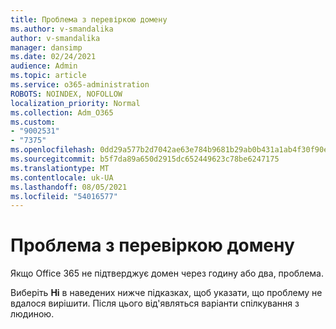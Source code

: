 ```yaml
---
title: Проблема з перевіркою домену
ms.author: v-smandalika
author: v-smandalika
manager: dansimp
ms.date: 02/24/2021
audience: Admin
ms.topic: article
ms.service: o365-administration
ROBOTS: NOINDEX, NOFOLLOW
localization_priority: Normal
ms.collection: Adm_O365
ms.custom:
- "9002531"
- "7375"
ms.openlocfilehash: 0dd29a577b2d7042ae63e784b9681b29ab0b431a1ab4f30f90e49aaa03c7c0ed
ms.sourcegitcommit: b5f7da89a650d2915dc652449623c78be6247175
ms.translationtype: MT
ms.contentlocale: uk-UA
ms.lasthandoff: 08/05/2021
ms.locfileid: "54016577"
---
```

# <a name="problem-verifying-a-domain"></a>Проблема з перевіркою домену

Якщо Office 365 не підтверджує домен через годину або два, проблема.

Виберіть **Ні** в наведених  нижче підказках, щоб указати, що проблему не вдалося вирішити. Після цього від'являться варіанти спілкування з людиною.

